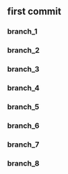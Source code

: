 ## first commit

### branch_1

### branch_2

### branch_3

### branch_4

### branch_5

### branch_6

### branch_7

### branch_8
